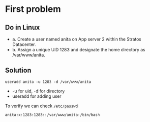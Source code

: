 # First problem 

## Do in Linux

- a. Create a user named anita on App server 2 within the Stratos Datacenter.
- b. Assign a unique UID 1283 and designate the home directory as /var/www/anita.

## Solution

 `useradd anita -u 1283 -d /var/www/anita`
- -u for uid, -d for directory
- useradd for adding user

To verify we can check `/etc/passwd`

`anita:x:1283:1283::/var/www/anita:/bin/bash`
